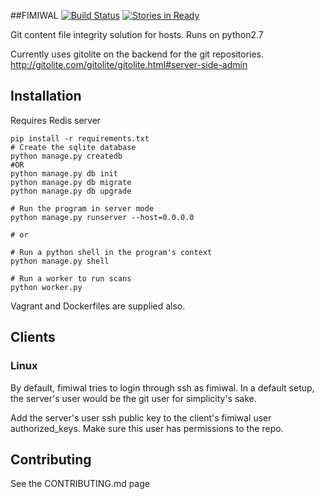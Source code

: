 ##FIMIWAL [![Build Status](https://travis-ci.org/thatarchguy/Fimiwal.svg)](https://travis-ci.org/thatarchguy/Fimiwal) [![Stories in Ready](https://badge.waffle.io/thatarchguy/Fimiwal.svg?label=ready&title=Ready)](http://waffle.io/thatarchguy/Fimiwal) 

Git content file integrity solution for hosts. 
Runs on python2.7

Currently uses gitolite on the backend for the git repositories.
http://gitolite.com/gitolite/gitolite.html#server-side-admin


## Installation
Requires Redis server


```    
pip install -r requirements.txt
# Create the sqlite database
python manage.py createdb
#OR
python manage.py db init
python manage.py db migrate
python manage.py db upgrade

# Run the program in server mode
python manage.py runserver --host=0.0.0.0

# or

# Run a python shell in the program's context
python manage.py shell

# Run a worker to run scans
python worker.py
```

Vagrant and Dockerfiles are supplied also.

## Clients
### Linux

By default, fimiwal tries to login through ssh as fimiwal. 
In a default setup, the server's user would be the git user for simplicity's sake.

Add the server's user ssh public key to the client's fimiwal user authorized_keys. 
Make sure this user has permissions to the repo.



## Contributing

See the CONTRIBUTING.md page
